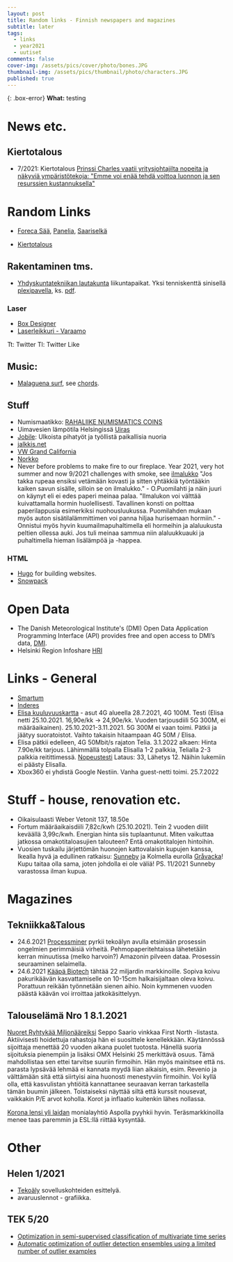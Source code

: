 ```yaml
---
layout: post
title: Random links - Finnish newspapers and magazines
subtitle: later
tags:
  - links
  - year2021
  - uutiset
comments: false
cover-img: /assets/pics/cover/photo/bones.JPG
thumbnail-img: /assets/pics/thumbnail/photo/characters.JPG
published: true
---
```


{: .box-error}
**What:** testing


# News etc.

## Kiertotalous

- 7/2021: Kiertotalous [Prinssi Charles vaatii yritysjohtajilta nopeita ja näkyviä ympäristötekoja: "Emme voi enää tehdä voittoa luonnon ja sen resurssien kustannuksella"](https://www.hs.fi/talous/art-2000008099280.html?share=8b2134bfe2406fb69f08b45a20f3807e)


# Random Links

- [Foreca Sää](https://www.foreca.fi/Finland/Kirkkonummi), [Panelia](https://www.foreca.fi/Finland/Eura/Panelia), [Saariselkä](https://www.foreca.fi/Finland/Inari/Saariselka)

- [Kiertotalous](https://fi.wikipedia.org/wiki/Kiertotalous)

## Rakentaminen tms.

- [Yhdyskuntatekniikan lautakunta](https://www.kirkkonummi.fi/tulevat-viheralueet-ja-liikuntapaikat) liikuntapaikat. Yksi tenniskenttä sinisellä [plexipavella](https://www.lappsetsport.fi/Tuotteet-ja-palvelut/Tennispinnoitteet), ks. [pdf](https://www.kirkkonummi.fi/library/files/606557e2c91058c978000174/2039-19B_Kantvik__l_hiliikuntapaikka__vaihe1.pdf).





### Laser

- [Box Designer](https://boxdesigner.connectionlab.org/)
- [Laserleikkuri - Varaamo](https://varaamo.espoo.fi/resources/au7aq6htdqyq?date=2019-11-06)

Tt: Twitter 
Tl: Twitter Like

## Music:

- [Malaguena surf](https://www.youtube.com/watch?v=Ipinrujp5sk), see [chords](https://chordify.net/chords/malaguena-surf-charles-sedlak).


## Stuff

- Numismaatikko: [RAHALIIKE NUMISMATICS COINS](https://www.jncoins.com/)
- Uimavesien lämpötila Helsingissä [Uiras](https://uiras.fvh.io/)
- [Jobile](https://www.jobile.fi/): Ulkoista pihatyöt ja työllistä paikallisia nuoria 
- [jalkkis.net](https://jalkkis.net/sLogin.aspx?cok=1)
- [VW Grand California](https://www.volkswagen.fi/fi/mallit/grand-california.html)
- [Norkko](https://norkko.fi/)
- Never before problems to make fire to our fireplace. Year 2021, very hot summer and now 9/2021 challenges with smoke, see [ilmalukko](https://yle.fi/uutiset/3-8452770.) "Jos takka rupeaa ensiksi vetämään kovasti ja sitten yhtäkkiä työntääkin kaiken savun sisälle, silloin se on ilmalukko." - O.Puomilahti ja näin juuri on käynyt eli ei edes paperi meinaa palaa. "Ilmalukon voi välttää kuivattamalla hormin huolellisesti. Tavallinen konsti on polttaa paperilappusia esimerkiksi nuohousluukussa. Puomilahden mukaan myös auton sisätilalämmittimen voi panna hiljaa hurisemaan hormiin." - Onnistui myös hyvin kuumailmapuhaltimella eli hormeihin ja alaluukusta peltien ollessa auki. Jos tuli meinaa sammua niin alaluukkuauki ja puhaltimella hieman lisälämpöä ja -happea.



### HTML

- [Hugo](https://gohugo.io/) for building websites.
- [Snowpack](https://www.snowpack.dev/)

# Open Data

- The Danish Meteorological Institute's (DMI) Open Data Application Programming Interface (API) provides free and open access to DMI’s data, [DMI](https://confluence.govcloud.dk/display/FDAPI).
- Helsinki Region Infoshare [HRI](https://hri.fi/en_gb/)

# Links - General
- [Smartum](https://www.smartum.fi/)
- [Inderes](https://www.inderes.fi/fi)
- [Elisa kuuluvuuskartta](https://elisa.fi/kuuluvuus/) - asut 4G alueella 28.7.2021, 4G 100M. Testi (Elisa netti 25.10.2021. 16,90e/kk -> 24,90e/kk. Vuoden tarjousdiili 5G 300M, ei määräaikainen). 25.10.2021-3.11.2021. 5G 300M ei vaan toimi. Pätkii ja jäätyy suoratoistot. Vaihto takaisin hitaampaan 4G 50M / Elisa. 
- Elisa pätkii edelleen, 4G 50Mbit/s rajaton Telia. 3.1.2022 alkaen: Hinta 7.90e/kk tarjous. Lähimmällä tolpalla Elisalla 1-2 palkkia, Telialla 2-3 palkkia reitittimessä. [Nopeustesti](https://www.telia.fi/kauppa/kodin-netti/tee-nopeustesti) Lataus: 33, Lähetys 12. Näihin lukemiin ei päästy Elisalla. 
- Xbox360 ei yhdistä Google Nestiin. Vanha guest-netti toimi. 25.7.2022

# Stuff - house, renovation etc.
- Oikaisulaasti Weber Vetonit 137, 18.50e
- Fortum määräaikaisdiili 7,82c/kwh (25.10.2021). Tein 2 vuoden diilit keväällä 3,99c/kwh. Energian hinta siis tuplaantunut. Miten vaikuttaa jatkossa omakotitaloasujien talouteen? Entä omakotitalojen hintoihin. 
- Vuosien tuskailu järjettömän huonojen kattovalaisin kupujen kanssa, Ikealla hyvä ja edullinen ratkaisu: [Sunneby](https://www.ikea.com/fi/fi/p/sunneby-ripustinsarja-valkoinen-tekstiiliae-20420175/?utm_source=google&utm_medium=surfaces&utm_campaign=shopping_feed&utm_content=free_google_shopping_clicks_Lighting&utm_config=v5n7cy9h0&gclid=Cj0KCQjw5oiMBhDtARIsAJi0qk2toG6AqY3y7ehD1SiL7IGD9LjHBazjiBJOXK8efwgx1VeXl0Ho7F8aAlqaEALw_wcB) ja Kolmella eurolla [Gråvacka](https://www.ikea.com/fi/fi/assembly_instructions/gravacka-lampun-ripustinsarja-beige__AA-2265049-2.pdf)! Kupu taitaa olla sama, joten johdolla ei ole väliä! PS. 11/2021 Sunneby varastossa ilman kupua.


# Magazines


## Tekniikka&Talous

- 24.6.2021 [Processminer](https://www.tekniikkatalous.fi/uutiset/tekoaly-ennustaa-paperikoneen-ratakatkotkin-nain-syntyi-juurisyyanalysaattori/f27fdeea-1dc0-4cba-a372-e06abd766877) pyrkii tekoälyn avulla etsimään prosessin ongelmien perimmäisiä virheitä. Pehmopaperitehtaissa lähetetään kerran minuutissa (melko harvoin?) Amazonin pilveen dataa. Prosessin seuraaminen selaimella. 
- 24.6.2021 [Kääpä Biotech](https://www.tekniikkatalous.fi/uutiset/metsista-tuottoa-kaatamatta-puita-suomalaisyritys-kasvattaa-kaapia-22-miljardin-euron-markkinalle-ja-uuttaa-niista-ravintolisia-ultraaanella/3db43d6d-f775-4c01-9094-ec4f6b277d32) tähtää 22 miljardin markkinoille. Sopiva koivu pakurikäävän kasvattamiselle on 10-15cm halkaisijaltaan oleva koivu. Porattuun reikään työnnetään sienen aihio. Noin kymmenen vuoden päästä käävän voi irroittaa jatkokäsittelyyn.

## Talouselämä Nro 1 8.1.2021

[Nuoret Ryhtykää Miljonääreiksi](https://www.talouselama.fi/uutiset/seppo-saario-kehottaa-nuoria-10-kertaistamaan-omaisuutensa-kymmenen-vuoden-valein-tehkaa-itsestanne-miljonaareja/222a1803-e436-4ecf-bc37-57fbc8561b21) Seppo Saario vinkkaa First North -listasta. Aktiivisesti hoidettuja rahastoja hän ei suosittele kenellekkään. Käytännössä sijoittaja menettää 20 vuoden aikana puolet tuotosta. Hänellä suoria sijoituksia pienempiin ja lisäksi OMX Helsinki 25 merkittävä osuus. Tämä mahdollistaa sen ettei tarvitse suuriin firmoihin. 
Hän myös mainitsee että ns. parasta lypsävää lehmää ei kannata myydä liian aikaisin, esim. Revenio ja välttämään sitä että siirtyisi aina huonosti menestyviin firmoihin. Voi kyllä olla, että kasvulistan yhtiöitä kannattanee seuraavan kerran tarkastella tämän buumin jälkeen. Toistaiseksi näyttää siltä että kurssit nousevat, vaikkakin P/E arvot koholla. Korot ja inflaatio kuitenkin lähes nollassa.

[Korona lensi yli laidan](https://www.talouselama.fi/uutiset/tama-porssiyhtio-on-persoonallisen-monialainen-mutta-sen-bisnekset-ovat-hyvassa-asennossa-alkaneeseen-vuoteen/a8945ce4-f91b-4b6b-9461-9dcd4aa1c561) monialayhtiö Aspolla pyyhkii hyvin. Teräsmarkkinoilla menee taas paremmin ja ESL:llä riittää kysyntää. 

# Other

## Helen 1/2021
- [Tekoäly](https://helen.mediabank.fi/en/material/profile_download/46796/28) sovelluskohteiden esittelyä. 
- avaruuslennot - grafiikka.

## TEK 5/20
- [Optimization in semi-supervised classification of multivariate time series](http://jultika.oulu.fi/Record/nbnfioulu-201902121196)
- [Automatic optimization of outlier detection ensembles using a limited number of outlier examples](https://link.springer.com/article/10.1007/s41060-020-00222-4)
